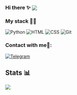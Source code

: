 <h3>Hi there ✨ <img src="https://gpvc.arturio.dev/fl33n" align="center" /></h3>

### My stack 👨‍💻	

![Python](https://img.shields.io/badge/-Python-%230075a8?logo=python&logoColor=white&style=flat-square) ![HTML](https://img.shields.io/badge/-HTML-%23de4b25?logo=html5&logoColor=white&style=flat-square) ![CSS](https://img.shields.io/badge/-CSS-%230174b8?logo=css3&logoColor=white&style=flat-square) ![Git](https://img.shields.io/badge/-Git-%23ea4f32?logo=git&logoColor=white&style=flat-square)
<!--
**fl33n/fl33n** is a ✨ _special_ ✨ repository because its `README.md` (this file) appears on your GitHub profile.

Here are some ideas to get you started:

- 🔭 I’m currently working on ...
- 🌱 I’m currently learning ...
- 👯 I’m looking to collaborate on ...
- 🤔 I’m looking for help with ...
- 💬 Ask me about ...
- 📫 How to reach me: ...
- 😄 Pronouns: ...
- ⚡ Fun fact: ...
-->

### Contact with me💭:
[![Telegram](https://img.shields.io/badge/-Telegram-090909?style=flat&logo=telegram&logoColor=27A0D9)](https://t.me/fl33n)

## Stats 📊
<img src="https://github-readme-stats.vercel.app/api?username=fl33n&show_icons=true&count_private=true">
